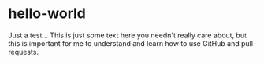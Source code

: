 # hello-world
Just a test...
This is just some text here you needn't really care about, but this is important for me to understand and learn how to use GitHub and pull-requests.
